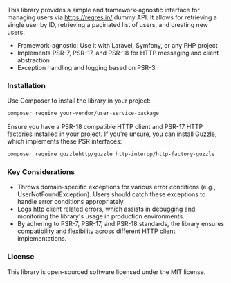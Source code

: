 This library provides a simple and framework-agnostic interface for managing users via https://reqres.in/ dummy API. It allows for retrieving a single user by ID, retrieving a paginated list of users, and creating new users.

- Framework-agnostic: Use it with Laravel, Symfony, or any PHP project
- Implements PSR-7, PSR-17, and PSR-18 for HTTP messaging and client abstraction
- Exception handling and logging based on PSR-3

### Installation

Use Composer to install the library in your project:

```bash
composer require your-vendor/user-service-package
```

Ensure you have a PSR-18 compatible HTTP client and PSR-17 HTTP factories installed in your project. If you're unsure, you can install Guzzle, which implements these PSR interfaces:

```bash
composer require guzzlehttp/guzzle http-interop/http-factory-guzzle
```

### Key Considerations
- Throws domain-specific exceptions for various error conditions (e.g., UserNotFoundException). Users should catch these exceptions to handle error conditions appropriately.
- Logs http client related errors, which assists in debugging and monitoring the library's usage in production environments.
- By adhering to PSR-7, PSR-17, and PSR-18 standards, the library ensures compatibility and flexibility across different HTTP client implementations.

### License

This library is open-sourced software licensed under the MIT license.

